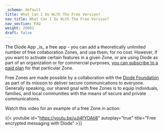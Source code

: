 ```yaml
---
_schema: default
title: What Can I Do With The Free Version?
nav_title: What Can I Do With The Free Version?
nav_section: FAQ
weight: 20001
draft: false
---
```

The Diode App \_is\_ a free app - you can add a theoretically unlimited number of free collaboration Zones, and use them,  for no cost.  However, if you want to activate certain features in a given Zone, or are using Diode as part of an organization or for commercial purposes, <a href="https://diode.io/pricing" target="_blank" rel="noopener">you can subscribe to a paid plan</a> for that particular Zone.

Free Zones are made possible by a collaboration with the <a href="https://diode.foundation" target="_blank" rel="noopener">Diode Foundation</a> as part of its mission to deliver secure communications to everyone.  Generally speaking, our shared goal with free Zones is to equip individuals, families, and local communities with the means of secure and private communications.

Watch this video for an example of a free Zone in action:

{{< youtube id="https://youtu.be/uJi4fYOAti8" autoplay="true" title="Free encrypted messaging with Diode" >}}

&nbsp;
